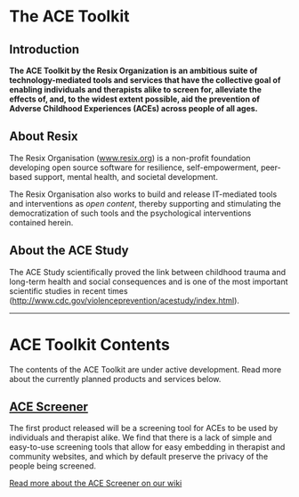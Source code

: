# The ACE Toolkit

## Introduction
**The ACE Toolkit by the Resix Organization is an ambitious suite of technology-mediated tools and services that have the collective goal of enabling individuals and therapists alike to screen for, alleviate the effects of, and, to the widest extent possible, aid the prevention of Adverse Childhood Experiences (ACEs) across people of all ages.**

## About Resix
The Resix Organisation (www.resix.org) is a non-profit foundation developing open source software for resilience, self-empowerment, peer-based support, mental health, and societal development. 

The Resix Organisation also works to build and release IT-mediated tools and interventions as _open content_, thereby supporting and stimulating the democratization of such tools and the psychological interventions contained herein. 

## About the ACE Study
The ACE Study scientifically proved the link between childhood trauma and long-term health and social consequences and is one of the most important scientific studies in recent times (http://www.cdc.gov/violenceprevention/acestudy/index.html).

<hr/>

# ACE Toolkit Contents
The contents of the ACE Toolkit are under active development. Read more about the currently planned products and services below.

## [ACE Screener](https://github.com/resixorg/ace-toolkit/wiki/ACE-Screener)
The first product released will be a screening tool for ACEs to be used by individuals and therapist alike. We find that there is a lack of simple and easy-to-use screening tools that allow for easy embedding in therapist and community websites, and which by default preserve the privacy of the people being screened.

[Read more about the ACE Screener on our wiki](https://github.com/resixorg/ace-toolkit/wiki/ACE-Screener)
